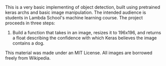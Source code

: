 This is a very basic implementing of object detection, built using pretrained keras archs and basic image manipulation. The intended audience is students in Lambda School's machine learning course. The project proceeds in three steps:

1. Build a function that takes in an image, resizes it to 196x196, and returns a float describing the confidence with which Keras believes the image contains a dog.

This material was made under an MIT License. All images are borrowed freely from Wikipedia.